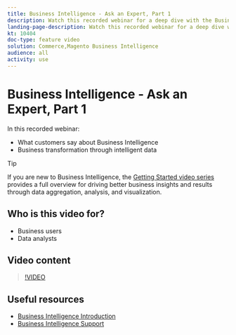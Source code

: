 ```yaml
---
title: Business Intelligence - Ask an Expert, Part 1
description: Watch this recorded webinar for a deep dive with the Business Intelligence product team, including business transformation through intelligent data.
landing-page-description: Watch this recorded webinar for a deep dive with the Business Intelligence product team, including business transformation through intelligent data.
kt: 10404
doc-type: feature video
solution: Commerce,Magento Business Intelligence
audience: all
activity: use
---
```

# Business Intelligence - Ask an Expert, Part 1

In this recorded webinar:

- What customers say about Business Intelligence
- Business transformation through intelligent data

>[!TIP]
>
>If you are new to Business Intelligence, the [Getting Started video series](./../1-overview.md) provides a full overview for driving better business insights and results through data aggregation, analysis, and visualization.

## Who is this video for?

- Business users
- Data analysts

## Video content

>[!VIDEO](https://video.tv.adobe.com/v/342409?quality=12&learn=on)

## Useful resources

- [Business Intelligence Introduction](https://docs.magento.com/mbi/getting-started/getting-started.html)
- [Business Intelligence Support](https://support.magento.com/hc/en-us/articles/360016730811)
